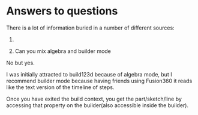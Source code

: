 # Answers to questions

There is a lot of information buried in a number of different sources:

1. 

1. Can you mix algebra and builder mode

No but yes.

I was initially attracted to build123d because of algebra mode, but I recommend builder mode because having friends using Fusion360 it reads like the text version of the timeline of steps.

Once you have exited the build context, you get
the part/sketch/line by accessing that property on the builder(also accessible inside the builder).

